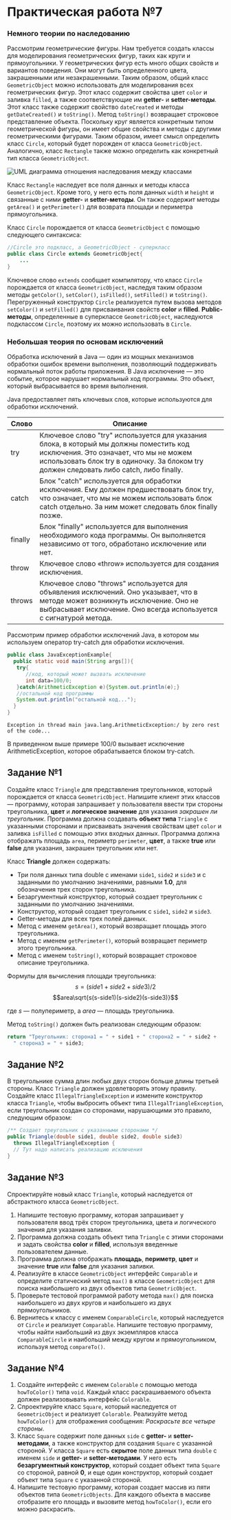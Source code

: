 
# Практическая работа №7

### Немного теории по наследованию
Рассмотрим геометрические фигуры. Нам требуется создать классы для моделирования геометрических фигур, таких как круги и прямоугольники. У геометрических фигур есть много общих свойств и вариантов поведения. Они могут быть определенного цвета, закрашенными или незакрашенными.
Таким образом, общий класс `GeometricObject` можно использовать для моделирования всех геометрических фигур. Этот класс содержит свойства цвет `color` и заливка `filled`, а также соответствующие им **getter-** и **setter-методы**.
Этот класс также содержит свойство `dateCreated` и методы `getDateCreated()` и `toString()`. Метод `toString()` возвращает строковое представление объекта.
Поскольку круг является конкретным типом геометрической фигуры, он имеет общие свойства и методы с другими геометрическими фигурами. Таким образом, имеет смысл определить класс `Circle`, который будет порожден от класса `GeometricObject`.
Аналогично, класс `Rectangle` также можно определить как конкретный тип класса `GeometricObject`.

![UML диаграмма отношения наследования между классами](./diagram.png)

Класс `Rectangle` наследует все поля данных и методы класса `GeometricObject`.
Кроме того, у него есть поля данных `width` и `height` и связанные с ними **getter-** и **setter-методы**.
Он также содержит методы `getArea()` и `getPerimeter()` для возврата площади и периметра прямоугольника.

Класс `Circle` порождается от класса `GeometricObject` с помощью следующего синтаксиса:
```JAVA
//Circle это подкласс, а GeometricObject - суперкласс
public class Circle extends GeometricObject{
    ...
}
```
Ключевое слово `extends` сообщает компилятору, что класс `Circle` порождается от класса `GeometricObject`, наследуя таким образом методы `getColor()`, `setColor()`, `isFilled()`, `setFilled()` и `toString()`.
Перегруженный конструктор `Circle` реализуется путем вызова методов `setColor()` и `setFilled()` для присваивания свойств **color** и **filled**.
**Public-методы**, определенные в суперклассе `GeometricObject`, наследуются подклассом `Circle`, поэтому их можно использовать в `Circle`.

### Небольшая теория по основам исключений
Обработка исключений в Java — один из мощных механизмов обработки ошибок времени выполнения, позволяющий поддерживать нормальный поток работы приложения.
В Java исключение — это событие, которое нарушает нормальный ход программы. Это объект, который выбрасывается во время выполнения.

Java предоставляет пять ключевых слов, которые используются для обработки исключений.

| Слово   | Описание |
|---------|----------|
| try     | Ключевое слово "try" используется для указания блока, в который мы должны поместить код исключения. Это означает, что мы не можем использовать блок try в одиночку. За блоком try должен следовать либо catch, либо finally.         |
| catch   | Блок "catch" используется для обработки исключения. Ему должен предшествовать блок try, что означает, что мы не можем использовать блок catch отдельно. За ним может следовать блок finally позже.         |
| finally | Блок "finally" используется для выполнения необходимого кода программы. Он выполняется независимо от того, обработано исключение или нет.         |
| throw   | Ключевое слово «throw» используется для создания исключения.         |
| throws  | Ключевое слово "throws" используется для объявления исключений. Оно указывает, что в методе может возникнуть исключение. Оно не выбрасывает исключение. Оно всегда используется с сигнатурой метода.         |

Рассмотрим пример обработки исключений Java, в котором мы используем оператор try-catch для обработки исключения.
```JAVA
public class JavaExceptionExample{  
  public static void main(String args[]){  
   try{  
      //код, который может вызвать исключение
      int data=100/0;  
   }catch(ArithmeticException e){System.out.println(e);}  
   //остальной код программы
   System.out.println("остальной код...");  
  }  
}  
```
```TEXT
Exception in thread main java.lang.ArithmeticException:/ by zero rest of the code...
```
В приведенном выше примере 100/0 вызывает исключение ArithmeticException, которое обрабатывается блоком try-catch.

## Задание №1

Создайте класс `Triangle` для представления треугольников, который порождается от класса `GeometricObject`.
Напишите клиент этих классов — программу, которая запрашивает у пользователя ввести три стороны треугольника, **цвет** и **логическое значение** для указания _закрашен ли треугольник_. Программа должна создавать **объект типа** `Triangle` с указанными сторонами и присваивать значения свойствам цвет `color` и заливка `isFilled` с помощью этих входных данных. Программа должна отображать площадь `area`, периметр `perimeter`, **цвет**, а также **true** или **false** для указания, закрашен треугольник или нет.

Класс **Triangle** должен содержать:
* Три поля данных типа double с именами `side1`, `side2` и `side3` и с заданными по умолчанию значениями, равными **1.0**, для обозначения трех сторон треугольника.
* Безаргументный конструктор, который создает треугольник с заданными по умолчанию значениями.
* Конструктор, который создает треугольник с `side1`, `side2` и `side3`.
* Getter-методы для всех трех полей данных.
* Метод с именем `getArea()`, который возвращает площадь этого треугольника.
* Метод с именем `getPerimeter()`, который возвращает периметр этого треугольника.
* Метод с именем `toString()`, который возвращает строковое описание треугольника.

Формулы для вычисления площади треугольника:
$$s = (side1 + side2 + side3)/2$$
$$area\sqrt{s(s-side1)(s-side2)(s-side3)}$$

где $s$ — полупериметр, а $area$ — площадь треугольника.

Метод `toString()` должен быть реализован следующим образом:
```JAVA
return "Треугольник: сторона1 = " + side1 + " сторона2 = " + side2 +
  " сторона3 = " + side3;
```

## Задание №2
В треугольнике сумма длин любых двух сторон больше длины третьей стороны.
Класс `Triangle` должен удовлетворять этому правилу.
Создайте класс `IllegalTriangleException` и измените конструктор класса `Triangle`, чтобы выбросить объект типа `IllegalTriangleException`, если треугольник создан со сторонами, нарушающими это правило, следующим образом:
```JAVA
/** Создает треугольник с указанными сторонами */
public Triangle(double side1, double side2, double side3)
  throws IllegalTriangleException {
  // Тут надо написать реализацию исключения
}
```

## Задание №3
Спроектируйте новый класс `Triangle`, который наследуется от абстрактного класса `GeometricObject`.
1. Напишите тестовую программу, которая запрашивает у пользователя ввод трёх сторон треугольника, цвета и логического значения для указания заливки.
2. Программа должна создать объект типа `Triangle` с этими сторонами и задать свойства **color** и **filled**, используя введенные пользователем данные.
3. Программа должна отображать **площадь**, **периметр**, **цвет** и значение **true** или **false** для указания заливки.
4. Реализуйте в классе `GeometricObject` интерфейс `Comparable` и определите статический метод `max()` в классе `GeometricObject` для поиска наибольшего из двух объектов типа `GeometricObject`.
5. Проверьте тестовой программой работу метода `max()` для поиска наибольшего из двух кругов и наибольшего из двух прямоугольников.
6. Вернитесь к классу с именем `ComparableCircle`, который наследуется от `Circle` и реализует `Comparable`. Напишите тестовую программу, чтобы найти наибольший из двух экземпляров класса `ComparableCircle` и наибольший между кругом и прямоугольником, используя метод `compareTo()`.

## Задание №4
1. Создайте интерфейс с именем `Colorable` с помощью метода `howToColor()` типа `void`.
Каждый класс раскрашиваемого объекта должен реализовывать интерфейс `Colorable`.
2. Спроектируйте класс `Square`, который наследуется от `GeometricObject` и реализует `Colorable`.
Реализуйте метод `howToColor()` для отображения сообщения: _Раскрасьте все четыре стороны_.
3. Класс `Square` содержит поле данных `side` с **getter-** и **setter-методами**, а также конструктор для создания `Square` с указанной стороной.
У класса `Square` есть **скрытое** поле данных типа `double` с именем `side` и **getter-** и **setter-методами**.
У него есть **безаргументный конструктор**, который создает объект типа `Square` со стороной, равной **0**, и еще один конструктор, который создает объект типа `Square` с указанной стороной.
4. Напишите тестовую программу, которая создает массив из пяти объектов типа `GeometricObjects`.
Для каждого объекта в массиве отобразите его площадь и вызовите метод `howToColor()`, если его можно раскрасить.